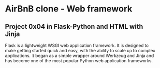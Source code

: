 # AirBnB clone - Web framework
## Project 0x04 in Flask-Python and HTML with Jinja
Flask is a lightweight WSGI web application framework. It is designed to make getting started quick and easy, with the ability to scale up to complex applications. It began as a simple wrapper around Werkzeug and Jinja and has become one of the most popular Python web application frameworks.
